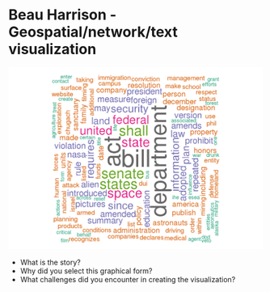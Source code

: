 # Beau Harrison - Geospatial/network/text visualization

![114th Congressional bill text word cloud](wordCloud.png)

* What is the story?
* Why did you select this graphical form?
* What challenges did you encounter in creating the visualization?
